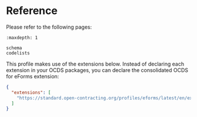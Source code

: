# Reference

Please refer to the following pages:

```{toctree}
:maxdepth: 1

schema
codelists
```

This profile makes use of the extensions below. Instead of declaring each extension in your OCDS packages, you can declare the consolidated OCDS for eForms extension:

```json
{
  "extensions": [
    "https://standard.open-contracting.org/profiles/eforms/latest/en/extension.json"
  ]
}
```
